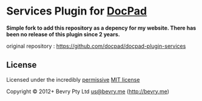 
<!-- TITLE/ -->

# Services Plugin for [DocPad](http://docpad.org)

**Simple fork to add this repository as a depency for my website.
There has been no release of this plugin since 2 years.**

<!-- /TITLE -->

original repository : https://github.com/docpad/docpad-plugin-services
<!-- LICENSE/ -->

## License

Licensed under the incredibly [permissive](http://en.wikipedia.org/wiki/Permissive_free_software_licence) [MIT license](http://creativecommons.org/licenses/MIT/)

Copyright &copy; 2012+ Bevry Pty Ltd <us@bevry.me> (http://bevry.me)

<!-- /LICENSE -->


